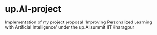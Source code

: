 # up.AI-project
Implementation of my project proposal 'Improving Personalized Learning with Artificial Intelligence' under the up.AI summit IIT Kharagpur
